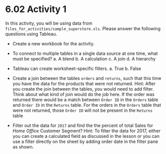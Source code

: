# 6.02 Activity 1

In this activity, you will be using data from `files_for_activities/sample_superstore.xls`. Please answer the following questions using Tableau.

- Create a new workbook for the activity.
- To connect to multiple tables in a single data source at one time, what must be specified?
    a. A blend
    b. A calculation
    c. A join
    d. A hierarchy
- Tableau can create worksheet-specific filters.
    a. True
    b. False
    
- Create a join between the tables `orders` and `returns`, such that this time you have the data for the products that were not returned.
  Hint: After you create the join between the tables, you would need to add filter. Think about what kind of join would do the job here. If the order was returned there would be a match between `Order ID` in the `Orders` table and `Order ID` in the `Returns` table. For the orders in the `Orders` table that were not returned, those `Order ID` will not be present in the `Returns` table
  
  
- Filter out the data for `2017` and find the the percent of total Sales for _Home Office_ Customer Segment?
  Hint: To filter the data for 2017, either you can create a calculated field as discussed in the lesson or you can use a filter directly on the sheet by adding order date in the filter pane as shown.


